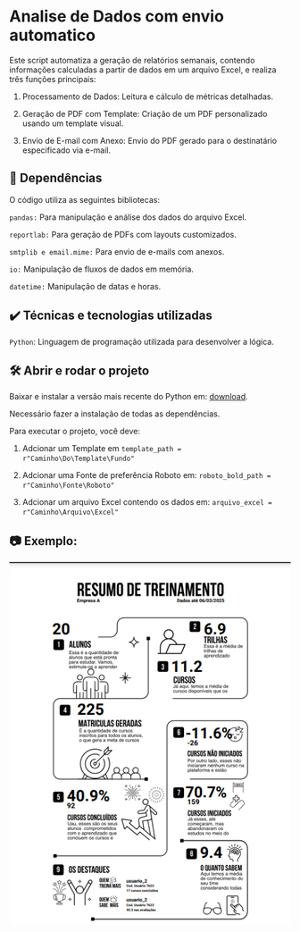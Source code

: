 # Analise de Dados com envio automatico

Este script automatiza a geração de relatórios semanais, contendo informações calculadas a partir de dados em um arquivo Excel, e realiza três funções principais:

1. Processamento de Dados: Leitura e cálculo de métricas detalhadas.
   
2. Geração de PDF com Template: Criação de um PDF personalizado usando um
template visual.

3. Envio de E-mail com Anexo: Envio do PDF gerado para o destinatário especificado
via e-mail.


## 🔨 Dependências

O código utiliza as seguintes bibliotecas:

`pandas:` Para manipulação e análise dos dados do arquivo Excel.

`reportlab:` Para geração de PDFs com layouts customizados.

`smtplib e email.mime:` Para envio de e-mails com anexos.

`io:` Manipulação de fluxos de dados em memória.

`datetime:` Manipulação de datas e horas.


## ✔️ Técnicas e tecnologias utilizadas

`Python`: Linguagem de programação utilizada para desenvolver a lógica.

## 🛠️ Abrir e rodar o projeto

Baixar e instalar a versão mais recente do Python em: [download](https://www.python.org/downloads/).

Necessário fazer a instalação de todas as dependências.

Para executar o projeto, você deve:
1. Adcionar um Template em `template_path = r"Caminho\Do\Template\Fundo"`

2. Adcionar uma Fonte de preferência Roboto em: `roboto_bold_path = r"Caminho\Fonte\Roboto"`

3. Adcionar um arquivo Excel contendo os dados em: `arquivo_excel = r"Caminho\Arquivo\Excel"`


## 📷 Exemplo:

![Exemplo de uso](./Exemplo_de_uso.png)
